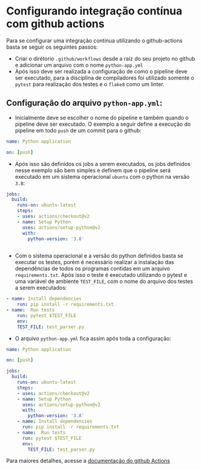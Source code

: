 # Configurando integração contínua com github actions

Para se configurar uma integração contínua utilizando o github-actions basta se seguir os seguintes passos:

- Criar o dirétorio `.github/workflows` desde a raíz do seu projeto no github e adicionar um arquivo com o nome `python-app.yml` 
- Após isso deve ser realizada a configuração de como o pipeline deve ser executado, para a disciplina de compiladores foi utilizado somente o `pytest` para realização dos testes e o `flake8` como um linter.

## Configuração do arquivo `python-app.yml`:

- Inicialmente deve se escolher o nome do pipeline e também quando o pipeline deve ser executado. O exemplo a seguir define a execução do pipeline em todo `push` de um commit para o github:

```yml
name: Python application

on: [push]
```

- Após isso são definidos os jobs a serem executados, os jobs definidos nesse exemplo são bem simples e definem que o pipeline será executado em um sistema operacional `ubuntu` com o python na versão `3.8`:

```yml
jobs:
  build:
    runs-on: ubuntu-latest
    steps:
    - uses: actions/checkout@v2
    - name: Setup Python
      uses: actions/setup-python@v2
      with:
        python-version: '3.8'
    
```

- Com o sistema operacional e a versão do python definidos basta se executar os testes, porém é necessário realizar a instalação das dependências de todos os programas contidas em um arquivo `requirements.txt`. Após isso o teste é executado utilizando o pytest e uma variável de ambiente `TEST_FILE`, com o nome do arquivo dos testes a serem executados:

```yml
- name: Install dependencies
    run: pip install -r requirements.txt
- name:  Run tests
    run: pytest $TEST_FILE
    env:
    TEST_FILE: test_parser.py
```

- O arquivo `python-app.yml` fica assim após toda a configuração:

```yml
name: Python application

on: [push]

jobs:
  build:
    runs-on: ubuntu-latest
    steps:
    - uses: actions/checkout@v2
    - name: Setup Python
      uses: actions/setup-python@v2
      with:
        python-version: '3.8'
    - name: Install dependencies
      run: pip install -r requirements.txt
    - name:  Run tests
      run: pytest $TEST_FILE
      env:
        TEST_FILE: test_parser.py
``` 


Para maiores detalhes, acesse a [documentação do github Actions](https://docs.github.com/en/free-pro-team@latest/actions/guides/building-and-testing-python)